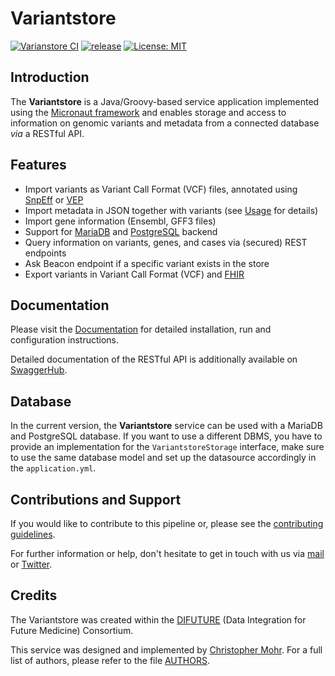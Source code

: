 # Variantstore

[![Varianstore CI](https://github.com/qbicsoftware/variantstore-service/actions/workflows/ci_test_build_package.yml/badge.svg?branch=development)](https://github.com/qbicsoftware/variantstore-service/actions/workflows/ci_test_build_package.yml)
[![release](https://img.shields.io/github/v/release/qbicsoftware/variantstore-service?include_prereleases)](https://github.com/qbicsoftware/variantstore-service/releases)
[![License: MIT](https://img.shields.io/badge/License-MIT-yellow.svg)](https://opensource.org/licenses/MIT)

## Introduction

The **Variantstore** is a Java/Groovy-based service application implemented using the [Micronaut framework](https://micronaut.io) and enables storage and access to information on genomic variants and metadata from a connected database *via* a RESTful API.

## Features

- Import variants as Variant Call Format (VCF) files, annotated using [SnpEff](http://snpeff.sourceforge.net) or [VEP](https://www.ensembl.org/info/docs/tools/vep/index.html>)
- Import metadata in JSON together with variants (see [Usage](/docs/USAGE..md) for details)
- Import gene information (Ensembl, GFF3 files)
- Support for [MariaDB](https://mariadb.com) and [PostgreSQL](https://www.postgresql.org) backend
- Query information on variants, genes, and cases via (secured) REST endpoints
- Ask Beacon endpoint if a specific variant exists in the store
- Export variants in Variant Call Format (VCF) and [FHIR](https://www.hl7.org/fhir/)

## Documentation

Please visit the [Documentation](/docs/README.md) for detailed installation, run and configuration instructions.

Detailed documentation of the RESTful API is additionally available on [SwaggerHub](https://app.swaggerhub.com/apis/christopher-mohr/variantstore/0.6).

## Database

In the current version, the **Variantstore** service can be used with a MariaDB and PostgreSQL database. If you want to use a different DBMS, you have to provide an implementation for the `VariantstoreStorage` interface, make sure to use the same database model and set up the datasource accordingly in the `application.yml`.

## Contributions and Support

If you would like to contribute to this pipeline or, please see the [contributing guidelines](/CONTRIBUTING.md).

For further information or help, don't hesitate to get in touch with us via [mail](mailto:christopher.mohr@uni-tuebingen.de) or [Twitter](https://twitter.com/cmohr_tue).

## Credits

The Variantstore was created within the [DIFUTURE](https://difuture.de) (Data Integration for Future Medicine) Consortium.

This service was designed and implemented by [Christopher Mohr](https://github.com/christopher-mohr).
For a full list of authors, please refer to the file [AUTHORS](https://github.com/qbicsoftware/variantstore-service/blob/master/AUTHORS).
